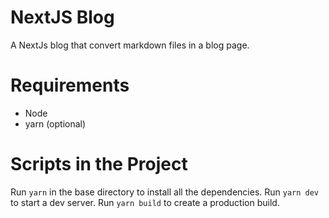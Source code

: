 # NextJS Blog

A NextJs blog that convert markdown files in a blog page.

# Requirements

- Node
- yarn (optional)

# Scripts in the Project

Run ```yarn``` in the base directory to install all the dependencies.
Run ```yarn dev``` to start a dev server.
Run ```yarn build``` to create a production build.